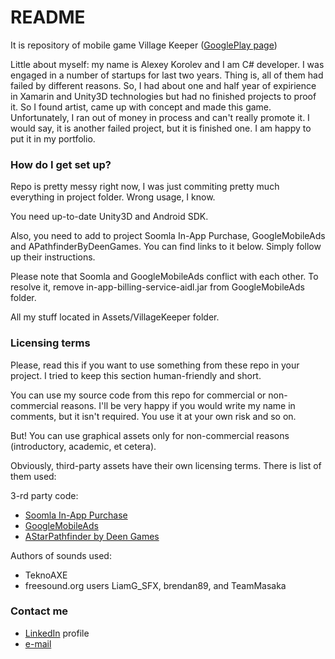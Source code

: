 # README #

It is repository of mobile game Village Keeper ([GooglePlay page](https://play.google.com/store/apps/details?id=com.ZinovyGames.VillageKeeper))


Little about myself: my name is Alexey Korolev and I am C# developer. I was engaged in a number of startups for last two years. Thing is, all of them had failed by different reasons. So, I had about one and half year of expirience in Xamarin and Unity3D technologies but had no finished projects to proof it. So I found artist, came up with concept and made this game. Unfortunately, I ran out of money in process and can't really promote it. I would say, it is another failed project, but it is finished one. I am happy to put it in my portfolio.

### How do I get set up? ###

Repo is pretty messy right now, I was just commiting pretty much everything in project folder. Wrong usage, I know.

You need up-to-date Unity3D and Android SDK. 

Also, you need to add to project Soomla In-App Purchase, GoogleMobileAds and APathfinderByDeenGames. You can find links to it below. Simply follow up their instructions. 

Please note that Soomla and GoogleMobileAds conflict with each other. To resolve it, remove in-app-billing-service-aidl.jar from GoogleMobileAds folder.

All my stuff located in Assets/VillageKeeper folder.

### Licensing terms ###

Please, read this if you want to use something from these repo in your project. I tried to keep this section human-friendly and short.

You can use my source code from this repo for commercial or non-commercial reasons. I'll be very happy if you would write my name in comments, but it isn't required. You use it at your own risk and so on.

But! You can use graphical assets only for non-commercial reasons (introductory, academic, et cetera).

Obviously, third-party assets have their own licensing terms. There is list of them used:

3-rd party code:

* [Soomla In-App Purchase](https://www.assetstore.unity3d.com/en/#!/content/6103)
* [GoogleMobileAds](https://github.com/googleads/googleads-mobile-unity)
* [AStarPathfinder by Deen Games](http://www.csharpcity.com/reusable-code/a-path-finding-library/)

Authors of sounds used:

* TeknoAXE
* freesound.org users LiamG_SFX, brendan89, and TeamMasaka

### Contact me ###

* [LinkedIn](https://ru.linkedin.com/in/alexey-korolev-0a46549b) profile
* [e-mail](mailto:doctor.irrational@gmail.com)